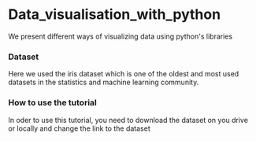 # Data_visualisation_with_python
We present different ways of visualizing data using python's libraries

### Dataset 
Here we used the iris dataset which is one of the oldest and most used datasets in the statistics and machine learning community.

### How to use the tutorial
In oder to use this tutorial, you need to download the dataset on you drive or locally and change the link to the dataset
